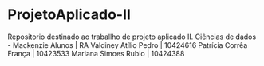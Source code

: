 # ProjetoAplicado-II
Repositorio destinado ao traballho de projeto aplicado II. Ciências de dados - Mackenzie
Alunos | RA
Valdiney Atílio Pedro	| 10424616
Patrícia Corrêa França | 10423533
Mariana Simoes Rubio | 10424388
